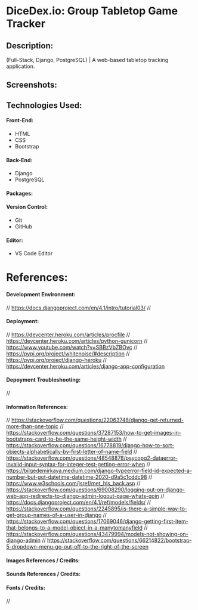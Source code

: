 # DiceDex.io: Group Tabletop Game Tracker

## Description:
(Full-Stack, Django, PostgreSQL) | A web-based tabletop tracking application.

## Screenshots:
<!-- ![Screenshot](/01.png) -->

## Technologies Used:
#### Front-End:
- HTML
- CSS
- Bootstrap
#### Back-End:
- Django
- PostgreSQL
#### Packages:

#### Version Control:
- Git
- GitHub
#### Editor:
- VS Code Editor
# References:
#### Development Environment:
// https://docs.djangoproject.com/en/4.1/intro/tutorial03/
// 
#### Deployment:
// https://devcenter.heroku.com/articles/procfile
// https://devcenter.heroku.com/articles/python-gunicorn
// https://www.youtube.com/watch?v=SBBzVbZBOvc
// https://pypi.org/project/whitenoise/#description
// https://pypi.org/project/django-heroku
// https://devcenter.heroku.com/articles/django-app-configuration
#### Depoyment Troubleshooting:
//
#### Information References:
// https://stackoverflow.com/questions/22063748/django-get-returned-more-than-one-topic
// https://stackoverflow.com/questions/37287153/how-to-get-images-in-bootstraps-card-to-be-the-same-height-width
// https://stackoverflow.com/questions/16778819/django-how-to-sort-objects-alphabetically-by-first-letter-of-name-field
// https://stackoverflow.com/questions/48548878/psycopg2-dataerror-invalid-input-syntax-for-integer-test-getting-error-when
// https://bilgedemirkaya.medium.com/django-typeerror-field-id-expected-a-number-but-got-datetime-datetime-2020-d9a5c1cddc98
// https://www.w3schools.com/jsref/met_his_back.asp
// https://stackoverflow.com/questions/69008290/logging-out-on-django-web-app-redirects-to-django-admin-logout-page-whats-goin
// https://docs.djangoproject.com/en/4.1/ref/models/fields/
// https://stackoverflow.com/questions/2245895/is-there-a-simple-way-to-get-group-names-of-a-user-in-django
// https://stackoverflow.com/questions/17069046/django-getting-first-item-that-belongs-to-a-model-object-in-a-manytomanyfield
// https://stackoverflow.com/questions/43479994/models-not-showing-on-django-admin
// https://stackoverflow.com/questions/66214822/bootstrap-5-dropdown-menu-go-out-off-to-the-right-of-the-screen
#### Images References / Credits:
#### Sounds References / Credits:
#### Fonts / Credits:
// 
